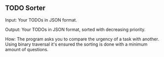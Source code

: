 ## TODO Sorter

Input: Your TODOs in JSON format.

Output: Your TODOs in JSON format, sorted with decreasing priority.

How: The program asks you to compare the urgency of a task with another. Using binary traversal it's ensured the sorting is done with a minimum amount of questions.